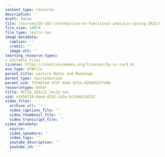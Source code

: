 ```yaml
---
content_type: resource
description: ''
draft: false
file: /courses/18-102-introduction-to-functional-analysis-spring-2021/e345df346aedd3321a5abc1e8dc1d332_MIT18_102s21_lec12.tex
file_size: 14874
file_type: text/x-tex
image_metadata:
  caption: ''
  credit: ''
  image-alt: ''
learning_resource_types:
- Editable Files
license: https://creativecommons.org/licenses/by-nc-sa/4.0/
ocw_type: OCWFile
parent_title: Lecture Notes and Readings
parent_type: CourseSection
parent_uid: f3f68fed-37d7-454c-871a-929d452ffe96
resourcetype: Other
title: MIT18_102s21_lec12.tex
uid: e345df34-6aed-d332-1a5a-bc1e8dc1d332
video_files:
  archive_url: ''
  video_captions_file: ''
  video_thumbnail_file: ''
  video_transcript_file: ''
video_metadata:
  source: ''
  video_speakers: ''
  video_tags: ''
  youtube_description: ''
  youtube_id: ''
---
```

